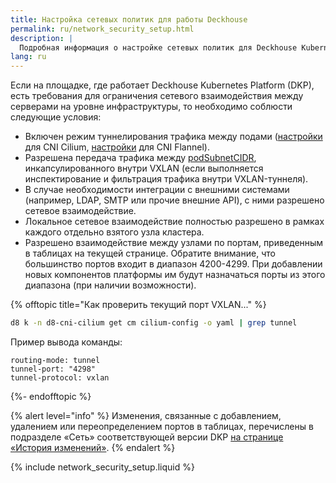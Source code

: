 ```yaml
---
title: Настройка сетевых политик для работы Deckhouse
permalink: ru/network_security_setup.html
description: |
  Подробная информация о настройке сетевых политик для Deckhouse Kubernetes Platform, в частно в средах с ограничениями на сетевое взаимодействие между узлами. Описывает необходимые условия для включения режимов туннелирования для трафика подов с использованием CNI Cilium и Flannel.
lang: ru
---
```


Если на площадке, где работает Deckhouse Kubernetes Platform (DKP), есть требования для ограничения сетевого взаимодействия между серверами на уровне инфраструктуры, то необходимо соблюсти следующие условия:

* Включен режим туннелирования трафика между подами ([настройки](modules/cni-cilium/configuration.html#parameters-tunnelmode) для CNI Cilium, [настройки](modules/cni-flannel/configuration.html#parameters-podnetworkmode) для CNI Flannel).
* Разрешена передача трафика между [podSubnetCIDR](installing/configuration.html#clusterconfiguration), инкапсулированного внутри VXLAN (если выполняется инспектирование и фильтрация трафика внутри VXLAN-туннеля).
* В случае необходимости интеграции с внешними системами (например, LDAP, SMTP или прочие внешние API), с ними разрешено сетевое взаимодействие.
* Локальное сетевое взаимодействие полностью разрешено в рамках каждого отдельно взятого узла кластера.
* Разрешено взаимодействие между узлами по портам, приведенным в таблицах на текущей странице. Обратите внимание, что большинство портов входит в диапазон 4200-4299. При добавлении новых компонентов платформы им будут назначаться порты из этого диапазона (при наличии возможности).

{% offtopic title="Как проверить текущий порт VXLAN..." %}
```bash
d8 k -n d8-cni-cilium get cm cilium-config -o yaml | grep tunnel
```

Пример вывода команды:

```console
routing-mode: tunnel
tunnel-port: "4298"
tunnel-protocol: vxlan
```
{%- endofftopic %}

{% alert level="info" %}
Изменения, связанные с добавлением, удалением или переопределением портов в таблицах,
перечислены в подразделе «Сеть» соответствующей версии DKP [на странице «История изменений»](release-notes.html).
{% endalert %}

{% include network_security_setup.liquid %}
